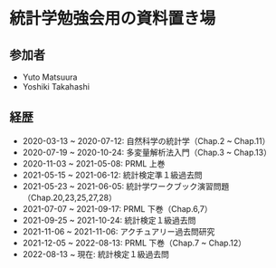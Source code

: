 # 統計学勉強会用の資料置き場

## 参加者
- Yuto Matsuura
- Yoshiki Takahashi

## 経歴
- 2020-03-13 ~ 2020-07-12: 自然科学の統計学（Chap.2 ~ Chap.11）
- 2020-07-19 ~ 2020-10-24: 多変量解析法入門（Chap.3 ~ Chap.13）
- 2020-11-03 ~ 2021-05-08: PRML 上巻
- 2021-05-15 ~ 2021-06-12: 統計検定準１級過去問
- 2021-05-23 ~ 2021-06-05: 統計学ワークブック演習問題（Chap.20,23,25,27,28）
- 2021-07-07 ~ 2021-09-17: PRML 下巻（Chap.6,7）
- 2021-09-25 ~ 2021-10-24: 統計検定１級過去問
- 2021-11-06 ~ 2021-11-06: アクチュアリー過去問研究
- 2021-12-05 ~ 2022-08-13: PRML 下巻（Chap.7 ~ Chap.12）
- 2022-08-13 ~ 現在: 統計検定１級過去問
